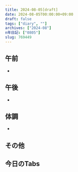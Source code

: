 ```yaml
---
title: 2024-08-05[draft]
date: 2024-08-05T00:00:00+09:00
draft: false
tags: ["diary", ""]
archives: ["2024-08"]
n年日記: ["0805"]
slug: 769449
---
```

## 午前
- 
## 午後
- 
## 体調
- 
## その他
## 今日のTabs